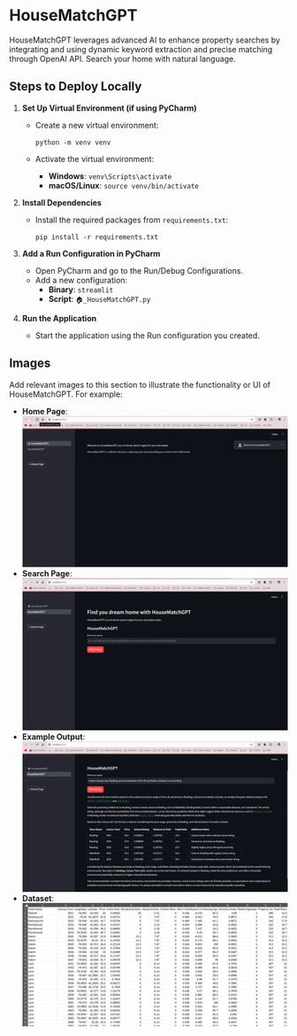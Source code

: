 # HouseMatchGPT

HouseMatchGPT leverages advanced AI to enhance property searches by integrating and using dynamic keyword extraction and precise matching through OpenAI API. Search your home with natural language.

## Steps to Deploy Locally

1. **Set Up Virtual Environment (if using PyCharm)**

   - Create a new virtual environment:
     ```
     python -m venv venv
     ```

   - Activate the virtual environment:
     - **Windows**: `venv\Scripts\activate`
     - **macOS/Linux**: `source venv/bin/activate`

2. **Install Dependencies**

   - Install the required packages from `requirements.txt`:
     ```
     pip install -r requirements.txt
     ```

3. **Add a Run Configuration in PyCharm**

   - Open PyCharm and go to the Run/Debug Configurations.
   - Add a new configuration:
     - **Binary**: `streamlit`
     - **Script**: `🏠_HouseMatchGPT.py`

4. **Run the Application**

   - Start the application using the Run configuration you created.

## Images

Add relevant images to this section to illustrate the functionality or UI of HouseMatchGPT. For example:

- **Home Page**: ![UI Screenshot](home.jpg)
- **Search Page**: ![UI Screenshot](search.png)
- **Example Output**: ![UI Screenshot](output.png)
- **Dataset**: ![UI Screenshot](housing_dataset.png)